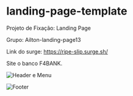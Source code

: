 # landing-page-template
Projeto de Fixação: Landing Page

Grupo: Ailton-landing-page13

Link do surge: https://ripe-slip.surge.sh/

Site o banco F4BANK.


![Header e Menu](https://file%2B.vscode-resource.vscode-cdn.net/c%3A/Users/jorge/Pictures/Progeto%20grupo/Nova%20pasta/PRINCIPLA.png?version%3D1654465958366)



![Footer](https://file%2B.vscode-resource.vscode-cdn.net/c%3A/Users/jorge/Pictures/Progeto%20grupo/Nova%20pasta/Rodape.png?version%3D1654466264118)